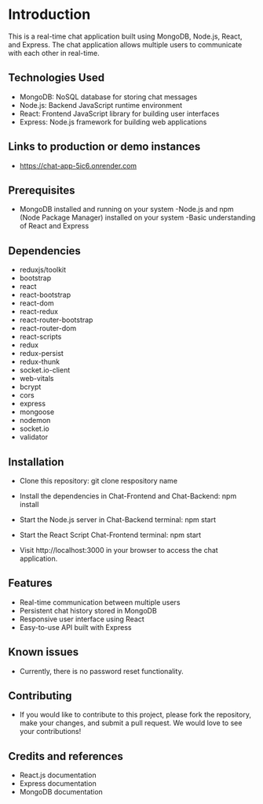 # Introduction
This is a real-time chat application built using MongoDB, Node.js, React, and Express. The chat application allows multiple users to communicate with each other in real-time.

## Technologies Used
- MongoDB: NoSQL database for storing chat messages
- Node.js: Backend JavaScript runtime environment
- React: Frontend JavaScript library for building user interfaces
- Express: Node.js framework for building web applications

## Links to production or demo instances
- https://chat-app-5ic6.onrender.com

## Prerequisites
- MongoDB installed and running on your system
-Node.js and npm (Node Package Manager) installed on your system
-Basic understanding of React and Express

## Dependencies
- reduxjs/toolkit
- bootstrap
- react
- react-bootstrap
- react-dom
- react-redux
- react-router-bootstrap
- react-router-dom
- react-scripts
- redux
- redux-persist
- redux-thunk
- socket.io-client
- web-vitals
- bcrypt
- cors
- express
- mongoose
- nodemon
- socket.io
- validator

## Installation
- Clone this repository: git clone respository name
- Install the dependencies in Chat-Frontend and Chat-Backend: npm install
- Start the Node.js server in Chat-Backend terminal: npm start
- Start the React Script Chat-Frontend terminal: npm start

- Visit http://localhost:3000 in your browser to access the chat application.

## Features
- Real-time communication between multiple users
- Persistent chat history stored in MongoDB
- Responsive user interface using React
- Easy-to-use API built with Express

## Known issues
- Currently, there is no password reset functionality.

## Contributing
- If you would like to contribute to this project, please fork the repository, make your changes, and submit a pull request. We would love to see your contributions!

## Credits and references
- React.js documentation
- Express documentation
- MongoDB documentation
